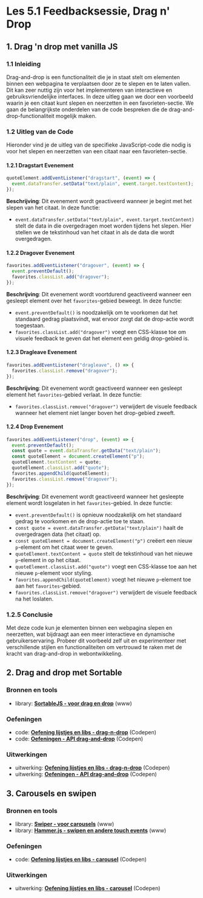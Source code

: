 # Les 5.1 Feedbacksessie, Drag n' Drop

## 1. Drag 'n drop met vanilla JS

### 1.1 Inleiding

Drag-and-drop is een functionaliteit die je in staat stelt om elementen binnen een webpagina te verplaatsen door ze te slepen en te laten vallen. Dit kan zeer nuttig zijn voor het implementeren van interactieve en gebruiksvriendelijke interfaces. In deze uitleg gaan we door een voorbeeld waarin je een citaat kunt slepen en neerzetten in een favorieten-sectie. We gaan de belangrijkste onderdelen van de code bespreken die de drag-and-drop-functionaliteit mogelijk maken.

### 1.2 Uitleg van de Code

Hieronder vind je de uitleg van de specifieke JavaScript-code die nodig is voor het slepen en neerzetten van een citaat naar een favorieten-sectie.

#### 1.2.1 Dragstart Evenement

```javascript
quoteElement.addEventListener("dragstart", (event) => {
  event.dataTransfer.setData("text/plain", event.target.textContent);
});
```

**Beschrijving**: Dit evenement wordt geactiveerd wanneer je begint met het slepen van het citaat. In deze functie:
- `event.dataTransfer.setData("text/plain", event.target.textContent)` stelt de data in die overgedragen moet worden tijdens het slepen. Hier stellen we de tekstinhoud van het citaat in als de data die wordt overgedragen.

#### 1.2.2 Dragover Evenement

```javascript
favorites.addEventListener("dragover", (event) => {
  event.preventDefault();
  favorites.classList.add("dragover");
});
```

**Beschrijving**: Dit evenement wordt voortdurend geactiveerd wanneer een gesleept element over het `favorites`-gebied beweegt. In deze functie:
- `event.preventDefault()` is noodzakelijk om te voorkomen dat het standaard gedrag plaatsvindt, wat ervoor zorgt dat de drop-actie wordt toegestaan.
- `favorites.classList.add("dragover")` voegt een CSS-klasse toe om visuele feedback te geven dat het element een geldig drop-gebied is.

#### 1.2.3 Dragleave Evenement

```javascript
favorites.addEventListener("dragleave", () => {
  favorites.classList.remove("dragover");
});
```

**Beschrijving**: Dit evenement wordt geactiveerd wanneer een gesleept element het `favorites`-gebied verlaat. In deze functie:
- `favorites.classList.remove("dragover")` verwijdert de visuele feedback wanneer het element niet langer boven het drop-gebied zweeft.

#### 1.2.4 Drop Evenement

```javascript
favorites.addEventListener("drop", (event) => {
  event.preventDefault();
  const quote = event.dataTransfer.getData("text/plain");
  const quoteElement = document.createElement("p");
  quoteElement.textContent = quote;
  quoteElement.classList.add("quote");
  favorites.appendChild(quoteElement);
  favorites.classList.remove("dragover");
});
```

**Beschrijving**: Dit evenement wordt geactiveerd wanneer het gesleepte element wordt losgelaten in het `favorites`-gebied. In deze functie:
- `event.preventDefault()` is opnieuw noodzakelijk om het standaard gedrag te voorkomen en de drop-actie toe te staan.
- `const quote = event.dataTransfer.getData("text/plain")` haalt de overgedragen data (het citaat) op.
- `const quoteElement = document.createElement("p")` creëert een nieuw `p`-element om het citaat weer te geven.
- `quoteElement.textContent = quote` stelt de tekstinhoud van het nieuwe `p`-element in op het citaat.
- `quoteElement.classList.add("quote")` voegt een CSS-klasse toe aan het nieuwe `p`-element voor styling.
- `favorites.appendChild(quoteElement)` voegt het nieuwe `p`-element toe aan het `favorites`-gebied.
- `favorites.classList.remove("dragover")` verwijdert de visuele feedback na het loslaten.

### 1.2.5 Conclusie

Met deze code kun je elementen binnen een webpagina slepen en neerzetten, wat bijdraagt aan een meer interactieve en dynamische gebruikerservaring. Probeer dit voorbeeld zelf uit en experimenteer met verschillende stijlen en functionaliteiten om vertrouwd te raken met de kracht van drag-and-drop in webontwikkeling.






## 2. Drag and drop met Sortable

### Bronnen en tools
- library: **[SortableJS - voor drag en drop](http://sortablejs.github.io/Sortable/)** (www)

### Oefeningen
- code: **[Oefening lijstjes en libs - drag-n-drop](https://codepen.io/shooft/pen/ZEMXKxp)** (Codepen)
- code: **[Oefeningen - API drag-and-drop](https://codepen.io/shooft/pen/gOdepNo)** (Codepen)

### Uitwerkingen
- uitwerking: **[Oefening lijstjes en libs - drag-n-drop](https://codepen.io/shooft/pen/eYLGWMB)** (Codepen)
- uitwerking: **[Oefeningen - API drag-and-drop](https://codepen.io/shooft/pen/NWLYqZL)** (Codepen)


## 3. Carousels en swipen

### Bronnen en tools
- library: **[Swiper - voor carousels](https://swiperjs.com/demos)** (www)
- library: **[Hammer.js - swipen en andere touch events](https://hammerjs.github.io/)** (www)

### Oefeningen
- code: **[Oefening lijstjes en libs - carousel](https://codepen.io/shooft/pen/RwYLgrm)** (Codepen)

### Uitwerkingen
- uitwerking: **[Oefening lijstjes en libs - carousel](https://codepen.io/shooft/pen/GRXMEoV)** (Codepen)

 
 
